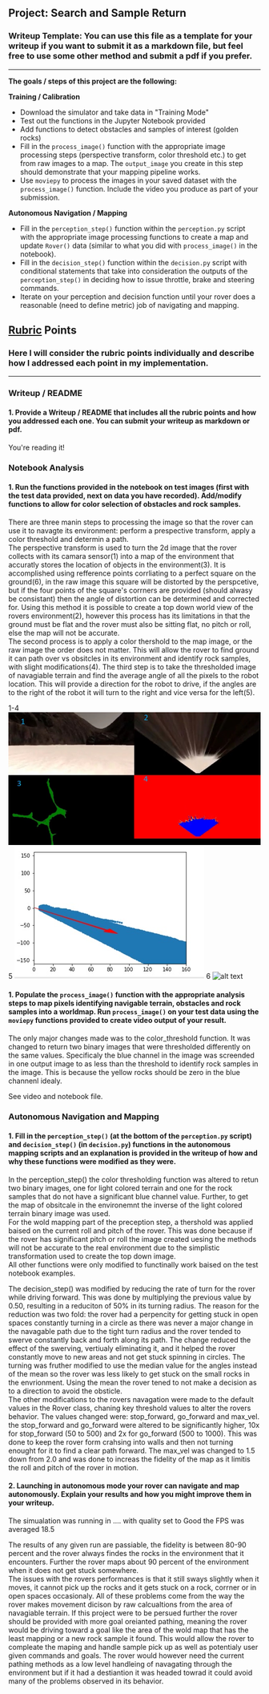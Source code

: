 ## Project: Search and Sample Return
### Writeup Template: You can use this file as a template for your writeup if you want to submit it as a markdown file, but feel free to use some other method and submit a pdf if you prefer.

---


**The goals / steps of this project are the following:**  

**Training / Calibration**  

* Download the simulator and take data in "Training Mode"
* Test out the functions in the Jupyter Notebook provided
* Add functions to detect obstacles and samples of interest (golden rocks)
* Fill in the `process_image()` function with the appropriate image processing steps (perspective transform, color threshold etc.) to get from raw images to a map.  The `output_image` you create in this step should demonstrate that your mapping pipeline works.
* Use `moviepy` to process the images in your saved dataset with the `process_image()` function.  Include the video you produce as part of your submission.

**Autonomous Navigation / Mapping**

* Fill in the `perception_step()` function within the `perception.py` script with the appropriate image processing functions to create a map and update `Rover()` data (similar to what you did with `process_image()` in the notebook). 
* Fill in the `decision_step()` function within the `decision.py` script with conditional statements that take into consideration the outputs of the `perception_step()` in deciding how to issue throttle, brake and steering commands. 
* Iterate on your perception and decision function until your rover does a reasonable (need to define metric) job of navigating and mapping.  

[//]: # (Image References)

[image1]: ./misc/Rover_image_manipulation.jpg
[image2]: ./calibration_images/example_grid1.jpg
[image3]: ./misc/rover_direction.jpg

## [Rubric](https://review.udacity.com/#!/rubrics/916/view) Points
### Here I will consider the rubric points individually and describe how I addressed each point in my implementation.  

---
### Writeup / README

#### 1. Provide a Writeup / README that includes all the rubric points and how you addressed each one.  You can submit your writeup as markdown or pdf.  

You're reading it!

### Notebook Analysis
#### 1. Run the functions provided in the notebook on test images (first with the test data provided, next on data you have recorded). Add/modify functions to allow for color selection of obstacles and rock samples.

There are three manin steps to processing the image so that the rover can use it to navagte its environment: perform a prespective transform, apply a color threshold and determin a path.  
  The perspective transform is used to turn the 2d image that the rover collects with its camara sensor(1) into a map of the environment that accuratly stores the location of objects in the environment(3).  It is accomplished using refference points corrliating to a perfect square on the ground(6), in the raw image this square will be distorted by the perspcetive, but if the four points of the square's corrners are provided (should alwasy be consistant) then the angle of distortion can be determined and corrected for.  Using this method it is possible to create a top down world view of the rovers environment(2), however this process has its limitations in that the ground must be flat and the rover must also be sitting flat, no pitch or roll, else the map will not be accurate.  
    The second process is to apply a color thershold to the map image, or the raw image the order does not matter.  This will allow the rover to find ground it can path over vs obsitcles in its environment and identify rock samples, with slight modifications(4).
      The third step is to take the thresholded image of navagiable terrain and find the average angle of all the pixels to the robot location.  This will provide a direction for the robot to drive, if the angles are to the right of the robot it will turn to the right and vice versa for the left(5).


1-4 ![alt text][image1]
5 ![alt text][image3]
6 ![alt text][image2]

#### 1. Populate the `process_image()` function with the appropriate analysis steps to map pixels identifying navigable terrain, obstacles and rock samples into a worldmap.  Run `process_image()` on your test data using the `moviepy` functions provided to create video output of your result.

The only major changes made was to the color_threshold function.  It was changed to return two binary images that were thresholded differently on the same values.  Specificaly the blue channel in the image was screended in one output image to as less than the threshold to identify rock samples in the image. This is because the yellow rocks should be zero in the blue channenl idealy.

See video and notebook file.

### Autonomous Navigation and Mapping

#### 1. Fill in the `perception_step()` (at the bottom of the `perception.py` script) and `decision_step()` (in `decision.py`) functions in the autonomous mapping scripts and an explanation is provided in the writeup of how and why these functions were modified as they were.

In the perception_step() the color thresholding function was altered to retun two binary images, one for light colored terrain and one for the rock samples that do not have a significant blue channel value.  Further, to get the map of obsitcale in the environemnt the inverse of the light colored terrain binary image was used.  
    For the wold mapping part of the preception step, a thershold was applied baised on the current roll and pitch of the rover.  This was done because if the rover has significant pitch or roll the image created uesing the methods will not be accurate to the real environment due to the simplistic transformation used to create the top down image.  
    All other functions were only modified to functinally work baised on the test notebook examples.
    
The decision_step() was modified by reducing the rate of turn for the rover while driving forward.  This was done by multiplying the previous value by 0.50, resulting in a reduciton of 50% in its turning radius.  The reason for the reduction was two fold: the rover had a perpencity for getting stuck in open spaces constantly turning in a circle as there was never a major change in the navagable path due to the tight turn radius and the rover tended to swerve constantly back and forth along its path.  The change reduced the effect of the swerving, vertiualy eliminating it, and it helped the rover constantly move to new areas and not get stuck spinning in circles.
    The turning was fruther modified to use the median value for the angles instead of the mean so the rover was less likely to get stuck on the small rocks in the envrionment.  Using the mean the rover tened to not make a decision as to a direction to avoid the obsticle.  
     The other modifications to the rovers navagation were made to the default values in the Rover class, chaning key threshold values to alter the rovers behavior.  The values changed were: stop_forward, go_forward and  max_vel.  the stop_forward and go_forward were altered to be significantly higher, 10x for stop_forward (50 to 500) and 2x for go_forward (500 to 1000).  This was done to keep the rover form crahsing into walls and then not turning enought for it to find a clear path forward.  The max_vel was changed to 1.5 down from 2.0 and was done to increas the fidelity of the map as it limitis the roll and pitch of the rover in motion.


#### 2. Launching in autonomous mode your rover can navigate and map autonomously.  Explain your results and how you might improve them in your writeup.  

   The simualation was running in .... with quality set to Good the FPS was averaged 18.5

   The results of any given run are passiable, the fidelity is between 80-90 percent and the rover always findes the rocks in the environment that it encounters. Further the rover maps about 90 percent of the environment when it does not get stuck somewhere.  
   The issues with the rovers performances is that it still sways slightly when it moves, it cannot pick up the rocks and it gets stuck on a rock, corrner or in open spaces occasionaly.  All of these problems come from the way the rover makes movement dicison by raw calcualtions from the area of navagiable terrain.  If this project were to be persued further the rover should be provided with more goal oreianted pathing, meaning the rover would be driving toward a goal like the area of the wold map that has the least mapping or a new rock sample it found.  This would allow the rover to compleate the maping and handle sample pick up as well as potentialy user given commands and goals.  The rover would however need the current pathing methods as a low level handleing of navagating through the environment but if it had a destiantion it was headed towrad it could avoid many of the problems observed in its behavior.
